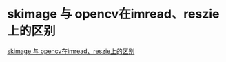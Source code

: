 # skimage 与 opencv在imread、reszie上的区别
[skimage 与 opencv在imread、reszie上的区别](https://aiwithcloud.com/2021/07/21/skimage-%e4%b8%8e-opencv%e5%9c%a8imread%e3%80%81reszie%e4%b8%8a%e7%9a%84%e5%8c%ba%e5%88%ab/)